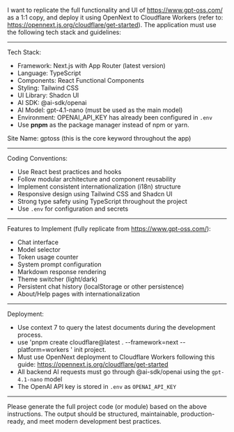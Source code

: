 I want to replicate the full functionality and UI of https://www.gpt-oss.com/ as a 1:1 copy, and deploy it using OpenNext to Cloudflare Workers (refer to: https://opennext.js.org/cloudflare/get-started). The application must use the following tech stack and guidelines:

---

Tech Stack:
- Framework: Next.js with App Router (latest version)
- Language: TypeScript
- Components: React Functional Components
- Styling: Tailwind CSS
- UI Library: Shadcn UI
- AI SDK: @ai-sdk/openai
- AI Model: gpt-4.1-nano (must be used as the main model)
- Environment: OPENAI_API_KEY has already been configured in `.env`
- Use **pnpm** as the package manager instead of npm or yarn.

Site Name: gptoss (this is the core keyword throughout the app)

---

Coding Conventions:
- Use React best practices and hooks
- Follow modular architecture and component reusability
- Implement consistent internationalization (i18n) structure
- Responsive design using Tailwind CSS and Shadcn UI
- Strong type safety using TypeScript throughout the project
- Use `.env` for configuration and secrets

---

Features to Implement (fully replicate from https://www.gpt-oss.com/):
- Chat interface
- Model selector
- Token usage counter
- System prompt configuration
- Markdown response rendering
- Theme switcher (light/dark)
- Persistent chat history (localStorage or other persistence)
- About/Help pages with internationalization

---

Deployment:
- Use context 7 to query the latest documents during the development process.
- use 'pnpm create cloudflare@latest . --framework=next --platform=workers
' init project.
- Must use OpenNext deployment to Cloudflare Workers following this guide: https://opennext.js.org/cloudflare/get-started
- All backend AI requests must go through @ai-sdk/openai using the `gpt-4.1-nano` model
- The OpenAI API key is stored in `.env` as `OPENAI_API_KEY`

---

Please generate the full project code (or module) based on the above instructions. The output should be structured, maintainable, production-ready, and meet modern development best practices.
